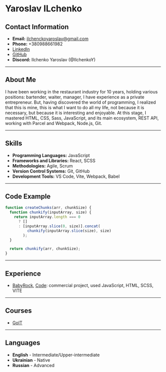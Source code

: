 # Yaroslav ILchenko

## Contact Information

- **Email:** ilchenckoyaroslav@gmail.com
- **Phone:** +380988661982
- [LinkedIn](https://www.linkedin.com/in/yaroslav-ilchencko-a24903223/)
- [GitHub](https://github.com/IlchenkoY)
- **Discord:** Ilchenko Yaroslav (@IlchenkoY)

---

## About Me

I have been working in the restaurant industry for 10 years, holding various positions: bartender, waiter, manager, I have experience as a private entrepreneur. But, having discovered the world of programming, I realized that this is mine, this is what I want to do all my life, not because it is necessary, but because it is interesting and enjoyable. At this stage, I mastered HTML, CSS, Sass, JavaScript, and its main ecosystem, REST API, working with Parcel and Webpack, Node.js, Git.

---

## Skills

- **Programming Languages:** JavaScript
- **Frameworks and Libraries:** React, SCSS
- **Methodologies:** Agile, Scrum
- **Version Control Systems:** Git, GitHub
- **Development Tools:** VS Code, Vite, Webpack, Babel

---

## Code Example

```javascript
function createChunks(arr, chunkSize) {
  function chunkify(inputArray, size) {
    return inputArray.length === 0
      ? []
      : [inputArray.slice(0, size)].concat(
          chunkify(inputArray.slice(size), size)
        );
  }

  return chunkify(arr, chunkSize);
}
```

---

## Experience

- [BabyRock](https://babyrock.com.ua/), [Code](https://github.com/IlchenkoY/baby-rock): commercial project, used JavaScript, HTML, SCSS, VITE

---

## Courses

- [GoIT](https://drive.google.com/file/d/1zB3lgdUR5ypkUfnjGKMNRnKE8VqHnTUV/view)

---

## Languages

- **English** - Intermediate/Upper-intermediate
- **Ukrainian** - Native
- **Russian** - Advanced
